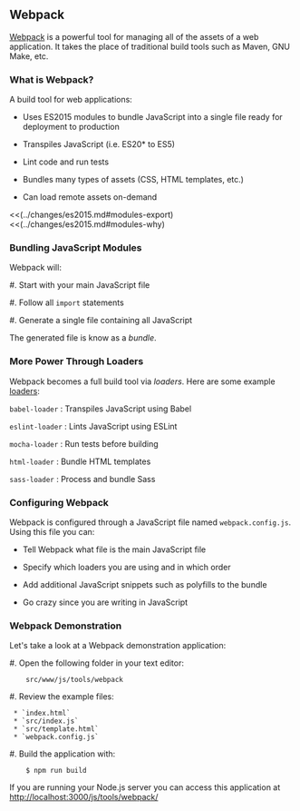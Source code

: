 ## Webpack

[Webpack][] is a powerful tool for managing all of the assets of a web
application.  It takes the place of traditional build tools such as
Maven, GNU Make, etc.

### What is Webpack?

A build tool for web applications:

  * Uses ES2015 modules to bundle JavaScript into a single file ready
    for deployment to production

  * Transpiles JavaScript (i.e. ES20* to ES5)

  * Lint code and run tests

  * Bundles many types of assets (CSS, HTML templates, etc.)

  * Can load remote assets on-demand

<!-- === Refresher on JavaScript Modules === -->

<<(../changes/es2015.md#modules-export)
<<(../changes/es2015.md#modules-why)

### Bundling JavaScript Modules

Webpack will:

  #. Start with your main JavaScript file

  #. Follow all `import` statements

  #. Generate a single file containing all JavaScript

The generated file is know as a *bundle*.

### More Power Through Loaders

Webpack becomes a full build tool via *loaders*.  Here are some
example [loaders][]:

`babel-loader`
  : Transpiles JavaScript using Babel

`eslint-loader`
  : Lints JavaScript using ESLint

`mocha-loader`
  : Run tests before building

`html-loader`
  : Bundle HTML templates

`sass-loader`
  : Process and bundle Sass

### Configuring Webpack

Webpack is configured through a JavaScript file named
`webpack.config.js`.  Using this file you can:

  * Tell Webpack what file is the main JavaScript file

  * Specify which loaders you are using and in which order

  * Add additional JavaScript snippets such as polyfills to the bundle

  * Go crazy since you are writing in JavaScript

### Webpack Demonstration

Let's take a look at a Webpack demonstration application:

  #. Open the following folder in your text editor:

        src/www/js/tools/webpack

  #. Review the example files:

     * `index.html`
     * `src/index.js`
     * `src/template.html`
     * `webpack.config.js`

  #. Build the application with:

        $ npm run build

If you are running your Node.js server you can access this
application at <http://localhost:3000/js/tools/webpack/>

<!-- === Links === -->
[webpack]: https://webpack.js.org/
[loaders]: https://webpack.js.org/loaders
